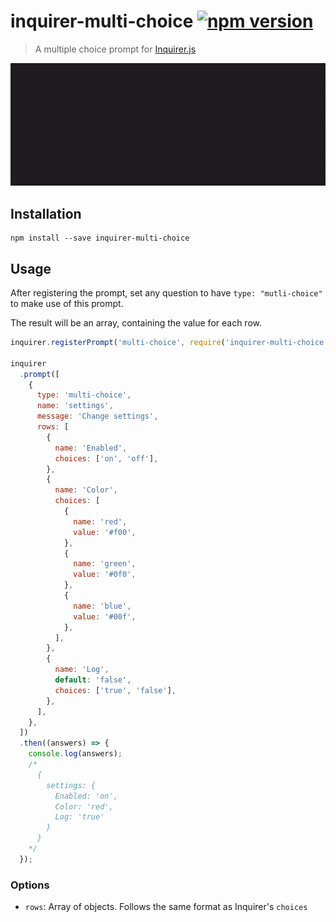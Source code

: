 # inquirer-multi-choice [![npm version](https://badge.fury.io/js/inquirer-multi-choice.svg)](https://badge.fury.io/js/inquirer-multi-choice)

> A multiple choice prompt for [Inquirer.js](https://github.com/SBoudrias/Inquirer.js)

![Screen capture of the table prompt](screen-capture.gif)

## Installation

```
npm install --save inquirer-multi-choice
```

## Usage

After registering the prompt, set any question to have `type: "mutli-choice"` to make use of this prompt.

The result will be an array, containing the value for each row.

```js
inquirer.registerPrompt('multi-choice', require('inquirer-multi-choice'));

inquirer
  .prompt([
    {
      type: 'multi-choice',
      name: 'settings',
      message: 'Change settings',
      rows: [
        {
          name: 'Enabled',
          choices: ['on', 'off'],
        },
        {
          name: 'Color',
          choices: [
            {
              name: 'red',
              value: '#f00',
            },
            {
              name: 'green',
              value: '#0f0',
            },
            {
              name: 'blue',
              value: '#00f',
            },
          ],
        },
        {
          name: 'Log',
          default: 'false',
          choices: ['true', 'false'],
        },
      ],
    },
  ])
  .then((answers) => {
    console.log(answers);
    /*
      {
        settings: {
          Enabled: 'on',
          Color: 'red',
          Log: 'true'
        }
      }
    */
  });
```

### Options

- `rows`: Array of objects. Follows the same format as Inquirer's `choices`
